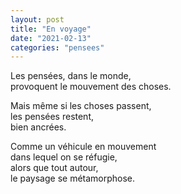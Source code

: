 ```yaml
---
layout: post
title: "En voyage"
date: "2021-02-13"
categories: "pensees"
---
```


Les pensées, dans le monde,  
provoquent le mouvement des choses.  

Mais même si les choses passent,  
les pensées restent,  
bien ancrées.  

Comme un véhicule en mouvement  
dans lequel on se réfugie,  
alors que tout autour,  
le paysage se métamorphose.  
